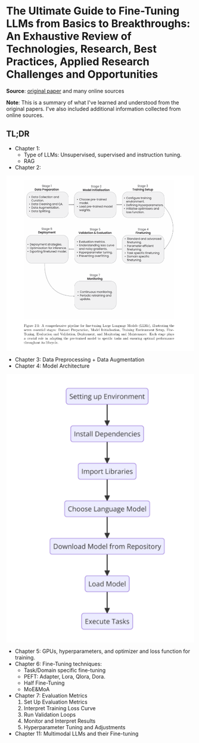 # The Ultimate Guide to Fine-Tuning LLMs from Basics to Breakthroughs: An Exhaustive Review of Technologies, Research, Best Practices, Applied Research Challenges and Opportunities

**Source**: [original paper](https://arxiv.org/pdf/2408.13296v1) and many online sources

**Note**: This is a summary of what I've learned and understood from the original papers. I've also included additional information collected from online sources.

## TL;DR
+ Chapter 1: 
    - Type of LLMs: Unsupervised, supervised and instruction tuning.
    - RAG
+ Chapter 2:
<div style="background-color:white; padding:10px; display:flex; justify-content:center;height:450px">
    <img src="image/pipeline.png" alt="" />
</div>

+ Chapter 3: Data Preprocessing + Data Augmentation
+ Chapter 4: Model Architecture
<div style="background-color:white; padding:10px; display:flex; justify-content:center;height:700px">
    <img src="image/setupllm.png" alt="" />
</div>

+ Chapter 5: GPUs, hyperparameters, and optimizer and loss function for training.
+ Chapter 6: Fine-Tuning techniques:
    + Task/Domain specific fine-tuning
    + PEFT: Adapter, Lora, Qlora, Dora.
    + Half Fine-Tuning
    + MoE&MoA
+ Chapter 7: Evaluation Metrics
    1. Set Up Evaluation Metrics
    2. Interpret Training Loss Curve
    3. Run Validation Loops
    4. Monitor and Interpret Results
    5. Hyperparameter Tuning and Adjustments
+ Chapter 11: Multimodal LLMs and their Fine-tuning